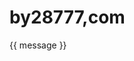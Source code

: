 # by28777,com

<title>by2877,com - 域名查询</title>
<script src=""></script>
</head>
<body>
<div id="app">
  <p>{{ message }}</p>
</div>

<script>
new Vue({
  el: '#app',
  data: {
    message: 'Hello by28777.js!'
  }
})
</script>
